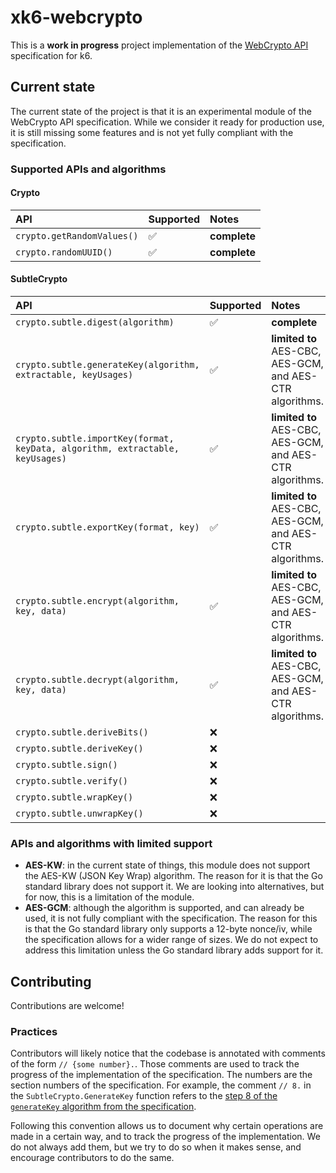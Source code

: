 # xk6-webcrypto

This is a **work in progress** project implementation of the [WebCrypto API](https://developer.mozilla.org/en-US/docs/Web/API/Web_Crypto_API) specification for k6.

## Current state

The current state of the project is that it is an experimental module of the WebCrypto API specification. While we consider it ready for production use, it is still missing some features and is not yet fully compliant with the specification.

### Supported APIs and algorithms

#### Crypto

| API                        | Supported | Notes        |
| :------------------------- | :-------- | :----------- |
| `crypto.getRandomValues()` | ✅        | **complete** |
| `crypto.randomUUID()`      | ✅        | **complete** |

#### SubtleCrypto

| API                                                                           | Supported | Notes                                                    |
| :---------------------------------------------------------------------------- | :-------- | :------------------------------------------------------- |
| `crypto.subtle.digest(algorithm)`                                             | ✅        | **complete**                                             |
| `crypto.subtle.generateKey(algorithm, extractable, keyUsages)`                | ✅        | **limited to** AES-CBC, AES-GCM, and AES-CTR algorithms. |
| `crypto.subtle.importKey(format, keyData, algorithm, extractable, keyUsages)` | ✅        | **limited to** AES-CBC, AES-GCM, and AES-CTR algorithms. |
| `crypto.subtle.exportKey(format, key)`                                        | ✅        | **limited to** AES-CBC, AES-GCM, and AES-CTR algorithms. |
| `crypto.subtle.encrypt(algorithm, key, data)`                                 | ✅        | **limited to** AES-CBC, AES-GCM, and AES-CTR algorithms. |
| `crypto.subtle.decrypt(algorithm, key, data)`                                 | ✅        | **limited to** AES-CBC, AES-GCM, and AES-CTR algorithms. |
| `crypto.subtle.deriveBits()`                                                  | ❌        |                                                          |
| `crypto.subtle.deriveKey()`                                                   | ❌        |                                                          |
| `crypto.subtle.sign()`                                                        | ❌        |                                                          |
| `crypto.subtle.verify()`                                                      | ❌        |                                                          |
| `crypto.subtle.wrapKey()`                                                     | ❌        |                                                          |
| `crypto.subtle.unwrapKey()`                                                   | ❌        |                                                          |


### APIs and algorithms with limited support

- **AES-KW**: in the current state of things, this module does not support the AES-KW (JSON Key Wrap) algorithm. The reason for it is that the Go standard library does not support it. We are looking into alternatives, but for now, this is a limitation of the module.
- **AES-GCM**: although the algorithm is supported, and can already be used, it is not fully compliant with the specification. The reason for this is that the Go standard library only supports a 12-byte nonce/iv, while the specification allows for a wider range of sizes. We do not expect to address this limitation unless the Go standard library adds support for it.

## Contributing

Contributions are welcome!

### Practices

Contributors will likely notice that the codebase is annotated with comments of the form `// {some number}.`. Those comments are used to track the progress of the implementation of the specification. The numbers are the section numbers of the specification. For example, the comment `// 8.` in the `SubtleCrypto.GenerateKey` function refers to the [step 8 of the `generateKey` algorithm from the specification](https://www.w3.org/TR/WebCryptoAPI/#SubtleCrypto-method-generateKey).

Following this convention allows us to document why certain operations are made in a certain way, and to track the progress of the implementation. We do not always add them, but we try to do so when it makes sense, and encourage contributors to do the same.